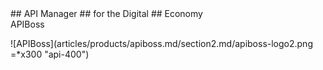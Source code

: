 <div markdown="1" class="apiboss-section3">
## API Manager 
## for the Digital 
## Economy
<div class="apiboss-h1">APIBoss</div>

 ![APIBoss](articles/products/apiboss.md/section2.md/apiboss-logo2.png =*x300 "api-400") 
</div>